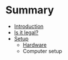 # Summary

* [Introduction](README.md)
* [Is it legal?](is_it_legal.md)
* [Setup](setup.md)
   * [Hardware](hardware.md)
   * Computer setup

